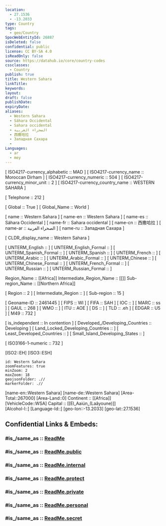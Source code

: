 ```yaml
---
location:
  - 27.1536
  - -13.2033
type: Country
tags:
  - geo/Country
SpocWebEntityId: 26887
isDeleted: false
confidential: public
license: CC BY-SA 4.0
isReadOnly: false
source: https://datahub.io/core/country-codes
cssclasses:
  - Country
publish: true
title: Western Sahara
linkTitle:
keywords:
layout:
draft: false
publishDate:
expiryDate:
aliases:
  - Western Sahara
  - Sáhara Occidental
  - Sahara occidental
  - الصحراء الغربية
  - 西撒哈拉
  - Западная Сахара
  - 
Languages:
  - ar
  - mey
---
```



[	ISO4217-currency_alphabetic	 :: MAD ] 
[	ISO4217-currency_name	 :: Moroccan Dirham ] 
[	ISO4217-currency_numeric	 :: 504 ] 
[	ISO4217-currency_minor_unit	 :: 2 ] 
[	ISO4217-currency_country_name	 :: WESTERN SAHARA ] 

[	Telephone	 :: 212 ] 

[	Global	 :: True ] 
[	Global_Name	 :: World ] 

[	name	 :: Western Sahara ] 
[	name-en	 :: Western Sahara ] 
[	name-es	 :: Sáhara Occidental ] 
[	name-fr	 :: Sahara occidental ] 
[	name-cn	 :: 西撒哈拉 ] 
[	name-ar	 :: الصحراء الغربية ] 
[	name-ru	 :: Западная Сахара ] 

[	CLDR_display_name	 :: Western Sahara ] 

[	UNTERM_English	 ::  ] 
[	UNTERM_English_Formal	 ::  ] 
[	UNTERM_Spanish_Formal	 ::  ] 
[	UNTERM_Spanish	 ::  ] 
[	UNTERM_French	 ::  ] 
[	UNTERM_Arabic	 ::  ] 
[	UNTERM_Arabic_Formal	 ::  ] 
[	UNTERM_Chinese	 ::  ] 
[	UNTERM_Chinese_Formal	 ::  ] 
[	UNTERM_French_Formal	 ::  ] 
[	UNTERM_Russian	 ::  ] 
[	UNTERM_Russian_Formal	 ::  ] 

Region_Name ::  [[Africa]] 
Intermediate_Region_Name ::  [[]] 
Sub-region_Name ::  [[Northern Africa]]  

[	Region	 :: 2 ] 
[	Intermediate_Region	 ::  ] 
[	Sub-region	 :: 15 ] 

[	Geoname-ID	 :: 2461445 ] 
[	FIPS	 :: WI ] 
[	FIFA	 :: SAH ] 
[	IOC	 ::  ] 
[	MARC	 :: ss ] 
[	GAUL	 :: 268 ] 
[	WMO	 ::  ] 
[	ITU	 :: AOE ] 
[	DS	 ::  ] 
[	TLD	 :: .eh ] 
[	EDGAR	 :: U5 ] 
[	M49	 :: 732 ] 

[	is_independent	 :: In contention ] 
[	Developed_/Developing_Countries	 :: Developing ] 
[	Land_Locked_Developing_Countries	 ::  ] 
[	Least_Developed_Countries	 ::  ] 
[	Small_Island_Developing_States	 ::  ] 

[	ISO3166-1-numeric	 :: 732 ] 



[ISO2::EH] 
[ISO3::ESH] 
```leaflet
id: Western Sahara
zoomFeatures: true 
minZoom: 2 
maxZoom: 18
geojsonFolder: .//
markerFolder: .//
```

[name-en::Western Sahara] 
[name-de::Western Sahara] 
[Area-Total::267000] 
[Area-Land::0] 
Continent :: [[Africa]]  
[VehicleCode::WSA] 
Capital :: [[El_Aaiún_(Laâyoune)]]  
[Alcohol-l::] 
[Language-Id::] 
[geo-lon::-13.2033] 
[geo-lat::27.1536] 


## Confidential Links & Embeds: 

### #is_/same_as :: [ReadMe](/_Standards/Earth/Continent/Africa/Africa~West/Western_Sahara/ReadMe.md) 

### #is_/same_as :: [ReadMe.public](/_public/Earth/Continent/Africa/Africa~West/Western_Sahara/ReadMe.public.md) 

### #is_/same_as :: [ReadMe.internal](/_internal/Earth/Continent/Africa/Africa~West/Western_Sahara/ReadMe.internal.md) 

### #is_/same_as :: [ReadMe.protect](/_protect/Earth/Continent/Africa/Africa~West/Western_Sahara/ReadMe.protect.md) 

### #is_/same_as :: [ReadMe.private](/_private/Earth/Continent/Africa/Africa~West/Western_Sahara/ReadMe.private.md) 

### #is_/same_as :: [ReadMe.personal](/_personal/Earth/Continent/Africa/Africa~West/Western_Sahara/ReadMe.personal.md) 

### #is_/same_as :: [ReadMe.secret](/_secret/Earth/Continent/Africa/Africa~West/Western_Sahara/ReadMe.secret.md)

